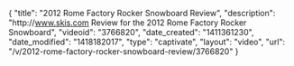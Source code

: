 {
    "title": "2012 Rome Factory Rocker Snowboard Review",
    "description": "http:\/\/www.skis.com Review for the 2012 Rome Factory Rocker Snowboard",
    "videoid": "3766820",
    "date_created": "1411361230",
    "date_modified": "1418182017",
    "type": "captivate",
    "layout": "video",
    "url": "\/v\/2012-rome-factory-rocker-snowboard-review\/3766820"
}